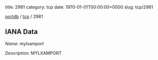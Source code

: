title: 2981
category: tcp
date: 1970-01-01T00:00:00+0000
slug: tcp/2981

[portdb](/) / [tcp](/category/tcp.html) / 2981


## IANA Data

_Name:_ mylxamport

_Description:_ MYLXAMPORT

